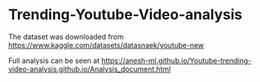 # Trending-Youtube-Video-analysis

The dataset was downloaded from https://www.kaggle.com/datasets/datasnaek/youtube-new

Full analysis can be seen at  https://anesh-ml.github.io/Youtube-trending-video-analysis.github.io/Analysis_document.html


